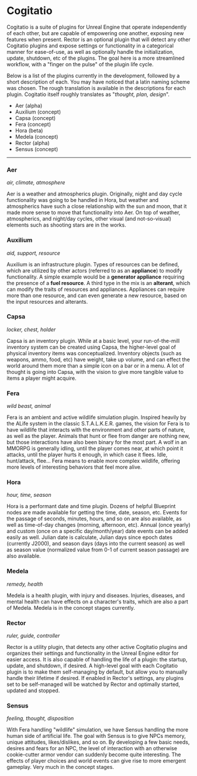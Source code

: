 # Cogitatio

Cogitatio is a suite of plugins for Unreal Engine that operate independently of each other, but are capable of empowering one another, exposing new features when present. Rector is an optional plugin that will detect any other Cogitatio plugins and expose settings or functionality in a categorical manner for ease-of-use, as well as optionally handle the initialization, update, shutdown, etc of the plugins. The goal here is a more streamlined workflow, with a "finger on the pulse" of the plugin life cycle.

Below is a list of the plugins currently in the development, followed by a short description of each. You may have noticed that a latin naming scheme was chosen. The rough translation is available in the descriptions for each plugin. Cogitatio itself roughly translates as "_thought, plan, design_".

* Aer (alpha)
* Auxilium (concept)
* Capsa (concept)
* Fera (concept)
* Hora (beta)
* Medela (concept)
* Rector (alpha)
* Sensus (concept)

-----

### Aer
_air, climate, atmosphere_

Aer is a weather and atmospherics plugin. Originally, night and day cycle functionality was going to be handled in Hora, but weather and atmospherics have such a close relationship with the sun and moon, that it made more sense to move that functionality into Aer. On top of weather, atmospherics, and night/day cycles, other visual (and not-so-visual) elements such as shooting stars are in the works.

### Auxilium
_aid, support, resource_

Auxilium is an infrastructure plugin. Types of resources can be defined, which are utilized by other actors (referred to as an **appliance**) to modify functionality. A simple example would be a **generator appliance** requiring the presence of a **fuel resource**. A third type in the mix is an **alterant**, which can modify the traits of resources and appliances. Appliances can require more than one resource, and can even generate a new resource, based on the input resources and alterants.

### Capsa
_locker, chest, holder_

Capsa is an inventory plugin. While at a basic level, your run-of-the-mill inventory system can be created using Capsa, the higher-level goal of physical inventory items was conceptualized. Inventory objects (such as weapons, ammo, food, etc) have weight, take up volume, and can effect the world around them more than a simple icon on a bar or in a menu. A lot of thought is going into Capsa, with the vision to give more tangible value to items a player might acquire.

### Fera
_wild beast, animal_

Fera is an ambient and active wildlife simulation plugin. Inspired heavily by the ALife system in the classic S.T.A.L.K.E.R. games, the vision for Fera is to have wildlife that interacts with the environment and other parts of nature, as well as the player. Animals that hunt or flee from danger are nothing new, but those interactions have also been binary for the most part. A wolf in an MMORPG is generally idling, until the player comes near, at which point it attacks, until the player hurts it enough, in which case it flees. Idle, hunt/attack, flee... Fera means to enable more complex wildlife, offering more levels of interesting behaviors that feel more alive.

### Hora
_hour, time, season_

Hora is a performant date and time plugin. Dozens of helpful Blueprint nodes are made available for getting the time, date, season, etc. Events for the passage of seconds, minutes, hours, and so on are also available, as well as time-of-day changes (morning, afternoon, etc). Annual (once yearly) and custom (once on a specific day/month/year) date events can be added easily as well. Julian date is calculate, Julian days since epoch dates (currently J2000), and season days (days into the current season) as well as season value (normalized value from 0-1 of current season passage) are also available.

### Medela
_remedy, health_

Medela is a health plugin, with injury and diseases. Injuries, diseases, and mental health can have effects on a character's traits, which are also a part of Medela. Medela is in the concept stages currently.

### Rector
_ruler, guide, controller_

Rector is a utility plugin, that detects any other active Cogitatio plugins and organizes their settings and functionality in the Unreal Engine editor for easier access. It is also capable of handling the life of a plugin: the startup, update, and shutdown, if desired. A high-level goal with each Cogitatio plugin is to make them self-managing by default, but allow you to manually handle their lifetime if desired. If enabled in Rector's settings, any plugins set to be self-managed will be watched by Rector and optimally started, updated and stopped.

### Sensus
_feeling, thought, disposition_

With Fera handling "wildlife" simulation, we have Sensus handling the more human side of artificial life. The goal with Sensus is to give NPCs memory, unique attitudes, likes/dislikes, and so on. By developing a few basic needs, desires and fears for an NPC, the level of interaction with an otherwise cookie-cutter armor vendor can suddenly become quite interesting. The effects of player choices and world events can give rise to more emergent gameplay. Very much in the concept stages.
